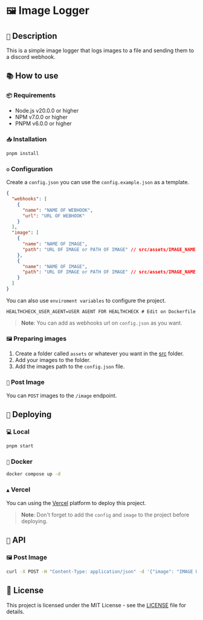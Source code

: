 # `🖼️` Image Logger

## `📝` Description

This is a simple image logger that logs images to a file and sending them to a discord webhook.

## `📚` How to use

### `📦` Requirements

- Node.js v20.0.0 or higher
- NPM v7.0.0 or higher
- PNPM v6.0.0 or higher

### `📥` Installation

```bash
pnpm install
```

### `⚙️` Configuration

Create a `config.json` you can use the `config.example.json` as a template.

```json
{
  "webhooks": [
    {
      "name": "NAME OF WEBHOOK",
      "url": "URL OF WEBHOOK"
    }
  ],
  "image": [
    {
      "name": "NAME OF IMAGE",
      "path": "URL OF IMAGE or PATH OF IMAGE" // src/assets/IMAGE_NAME.png
    },
    {
      "name": "NAME OF IMAGE",
      "path": "URL OF IMAGE or PATH OF IMAGE" // src/assets/IMAGE_NAME.png
    }
  ]
}
```

You can also use `enviroment variables` to configure the project.

```env
HEALTHCHECK_USER_AGENT=USER AGENT FOR HEALTHCHECK # Edit on Dockerfile
```

> **Note**: You can add as webhooks url on `config.json` as you want.

### `🖼️` Preparing images

1. Create a folder called `assets` or whatever you want in the [src](./src/) folder.
2. Add your images to the folder.
3. Add the images path to the `config.json` file.

### `📝` Post Image

You can `POST` images to the `/image` endpoint.

## `🚌` Deploying

### `💻` Local

```bash
pnpm start
```

### `🐳` Docker

```bash
docker compose up -d
```

### `▲` Vercel

You can using the [Vercel](https://vercel.com/) platform to deploy this project.

> **Note**: Don't forget to add the `config` and `image` to the project before deploying.

## `📝` API

### `🖼️` Post Image

```bash
curl -X POST -H "Content-Type: application/json" -d '{"image": "IMAGE URL", "imageName": "IMAGE NAME"}' http://localhost:3000/image
```

## 📝 License

This project is licensed under the MIT License - see the [LICENSE](LICENSE) file for details.
